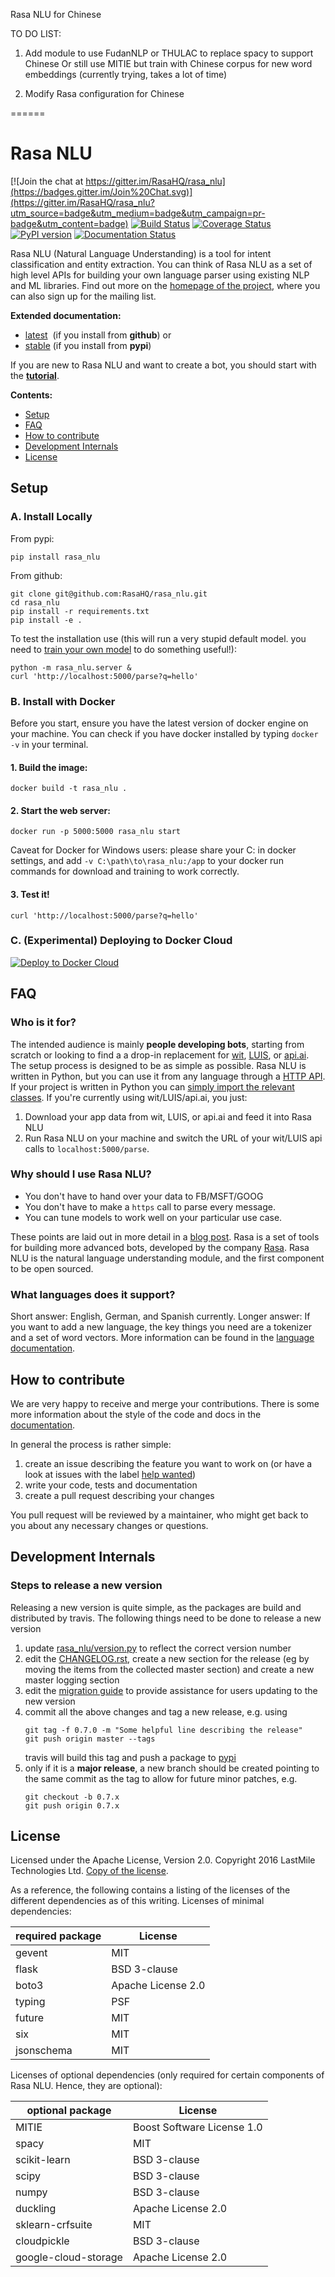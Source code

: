 Rasa NLU for Chinese

TO DO LIST:

1. Add module to use FudanNLP or THULAC to replace spacy to support Chinese
Or still use MITIE but train with Chinese corpus for new word embeddings (currently trying, takes a lot of time)

2. Modify Rasa configuration for Chinese



======
# Rasa NLU
[![Join the chat at https://gitter.im/RasaHQ/rasa_nlu](https://badges.gitter.im/Join%20Chat.svg)](https://gitter.im/RasaHQ/rasa_nlu?utm_source=badge&utm_medium=badge&utm_campaign=pr-badge&utm_content=badge)
[![Build Status](https://travis-ci.org/RasaHQ/rasa_nlu.svg?branch=master)](https://travis-ci.org/RasaHQ/rasa_nlu)
[![Coverage Status](https://coveralls.io/repos/github/RasaHQ/rasa_nlu/badge.svg?branch=master)](https://coveralls.io/github/RasaHQ/rasa_nlu?branch=master)
[![PyPI version](https://badge.fury.io/py/rasa_nlu.svg)](https://badge.fury.io/py/rasa_nlu)
[![Documentation Status](https://readthedocs.org/projects/rasa-nlu/badge/)](https://rasa-nlu.readthedocs.io/en/stable/)

Rasa NLU (Natural Language Understanding) is a tool for intent classification and entity extraction. You can think of Rasa NLU as a set of high level APIs for building your own language parser using existing NLP and ML libraries. Find out more on the [homepage of the project](https://rasa.ai/), where you can also sign up for the mailing list.

**Extended documentation:**
- [latest](https://rasa-nlu.readthedocs.io/en/latest/)&nbsp; (if you install from **github**) or 
- [stable](https://rasa-nlu.readthedocs.io/en/stable/) (if you install from **pypi**)

If you are new to Rasa NLU and want to create a bot, you should start with the [**tutorial**](http://rasa-nlu.readthedocs.io/en/stable/tutorial.html).

**Contents:**
- [Setup](#setup) 
- [FAQ](#faq)
- [How to contribute](#how-to-contribute)
- [Development Internals](#development-internals)
- [License](#license)


## Setup
### A. Install Locally
From pypi:
```
pip install rasa_nlu
```
From github:
```
git clone git@github.com:RasaHQ/rasa_nlu.git
cd rasa_nlu
pip install -r requirements.txt
pip install -e .
```

To test the installation use (this will run a very stupid default model. you need to [train your own model](http://rasa-nlu.readthedocs.io/en/stable/tutorial.html) to do something useful!):
```
python -m rasa_nlu.server &
curl 'http://localhost:5000/parse?q=hello'
```

### B. Install with Docker
Before you start, ensure you have the latest version of docker engine on your machine. You can check if you have docker installed by typing ```docker -v``` in your terminal.

#### 1. Build the image:
```
docker build -t rasa_nlu .
``` 

#### 2. Start the web server:
```
docker run -p 5000:5000 rasa_nlu start
```

Caveat for Docker for Windows users: please share your C: in docker settings, and add ```-v C:\path\to\rasa_nlu:/app``` to your docker run commands for download and training to work correctly.

#### 3. Test it!
```
curl 'http://localhost:5000/parse?q=hello'
```

### C. (Experimental) Deploying to Docker Cloud
[![Deploy to Docker Cloud](https://files.cloud.docker.com/images/deploy-to-dockercloud.svg)](https://cloud.docker.com/stack/deploy/)

## FAQ

### Who is it for?
The intended audience is mainly __people developing bots__, starting from scratch or looking to find a a drop-in replacement for [wit](https://wit.ai), [LUIS](https://luis.ai), or [api.ai](https://api.ai). The setup process is designed to be as simple as possible. Rasa NLU is written in Python, but you can use it from any language through a [HTTP API](http://rasa-nlu.readthedocs.io/en/stable/http.html). If your project is written in Python you can [simply import the relevant classes](http://rasa-nlu.readthedocs.io/en/stable/python.html). If you're currently using wit/LUIS/api.ai, you just:

1. Download your app data from wit, LUIS, or api.ai and feed it into Rasa NLU
2. Run Rasa NLU on your machine and switch the URL of your wit/LUIS api calls to `localhost:5000/parse`.

### Why should I use Rasa NLU?
* You don't have to hand over your data to FB/MSFT/GOOG
* You don't have to make a `https` call to parse every message.
* You can tune models to work well on your particular use case.

These points are laid out in more detail in a [blog post](https://medium.com/lastmile-conversations/do-it-yourself-nlp-for-bot-developers-2e2da2817f3d). Rasa is a set of tools for building more advanced bots, developed by the company [Rasa](https://rasa.ai). Rasa NLU is the natural language understanding module, and the first component to be open sourced. 

### What languages does it support?
Short answer: English, German, and Spanish currently. 
Longer answer: If you want to add a new language, the key things you need are a tokenizer and a set of word vectors. More information can be found in the [language documentation](https://rasa-nlu.readthedocs.io/en/stable/languages.html).

## How to contribute
We are very happy to receive and merge your contributions. There is some more information about the style of the code and docs in the [documentation](http://rasa-nlu.readthedocs.io/en/stable/contribute.html).

In general the process is rather simple:
1. create an issue describing the feature you want to work on (or have a look at issues with the label [help wanted](https://github.com/RasaHQ/rasa_nlu/issues?q=is%3Aissue+is%3Aopen+label%3A%22help+wanted%22))
2. write your code, tests and documentation
3. create a pull request describing your changes

You pull request will be reviewed by a maintainer, who might get back to you about any necessary changes or questions.

## Development Internals

### Steps to release a new version
Releasing a new version is quite simple, as the packages are build and distributed by travis. The following things need to be done to release a new version
1. update [rasa_nlu/version.py](https://github.com/RasaHQ/rasa_nlu/blob/master/rasa_nlu/version.py) to reflect the correct version number
2. edit the [CHANGELOG.rst](https://github.com/RasaHQ/rasa_nlu/blob/master/CHANGELOG.rst), create a new section for the release (eg by moving the items from the collected master section) and create a new master logging section
3. edit the [migration guide](https://github.com/RasaHQ/rasa_nlu/blob/master/docs/migrations.rst) to provide assistance for users updating to the new version 
4. commit all the above changes and tag a new release, e.g. using 
    ```
    git tag -f 0.7.0 -m "Some helpful line describing the release"
    git push origin master --tags
    ```
    travis will build this tag and push a package to [pypi](https://pypi.python.org/pypi/rasa_nlu)
5. only if it is a **major release**, a new branch should be created pointing to the same commit as the tag to allow for future minor patches, e.g.
    ```
    git checkout -b 0.7.x
    git push origin 0.7.x
    ```
## License
Licensed under the Apache License, Version 2.0. Copyright 2016 LastMile Technologies Ltd. [Copy of the license](LICENSE.txt).

As a reference, the following contains a listing of the licenses of the different dependencies as of this writing. 
Licenses of minimal dependencies:

| required package | License            	|
|------------------|------------------------|
| gevent     	   | MIT                	|
| flask      	   | BSD 3-clause       	|
| boto3      	   | Apache License 2.0 	|
| typing     	   | PSF                	|
| future     	   | MIT                	|
| six        	   | MIT                	|
| jsonschema 	   | MIT                	|

Licenses of optional dependencies (only required for certain components of Rasa NLU. Hence, they are optional):

| optional package     | License            	    |
|----------------------|----------------------------|
| MITIE     	       | Boost Software License 1.0 |
| spacy      	       | MIT       	                |
| scikit-learn         | BSD 3-clause             	|
| scipy                | BSD 3-clause             	|
| numpy                | BSD 3-clause             	|
| duckling     	       | Apache License 2.0         |
| sklearn-crfsuite     | MIT                     	|
| cloudpickle          | BSD 3-clause             	|
| google-cloud-storage | Apache License 2.0    	    |
